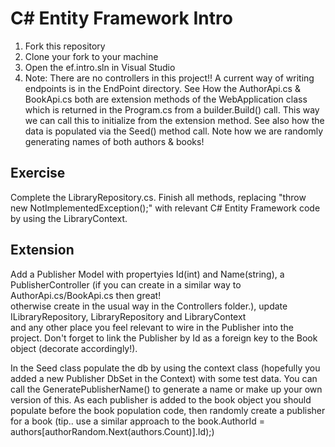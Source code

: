 # C# Entity Framework Intro

1. Fork this repository
2. Clone your fork to your machine
3. Open the ef.intro.sln in Visual Studio
5. Note:  There are no controllers in this project!!  A current way of writing endpoints is in the EndPoint directory.
		  See How the AuthorApi.cs & BookApi.cs both are extension methods of the WebApplication class which 
		  is returned in the Program.cs from a builder.Build() call.  This way we can call this to initialize from the 
		  extension method.  See also how the data is populated via the Seed() method call.  Note how we are 
		  randomly generating names of both authors & books!

## Exercise   

Complete the LibraryRepository.cs.  Finish all methods, replacing "throw new NotImplementedException();" with 
   relevant C# Entity Framework code by using the LibraryContext.  

## Extension    
Add a Publisher Model with propertyies Id(int) and Name(string),  a PublisherController (if you can create in a similar way to AuthorApi.cs/BookApi.cs then great!   
otherwise create in the usual way in the Controllers folder.), update ILibraryRepository,  LibraryRepository and LibraryContext  
and any other place you feel relevant to wire in the Publisher into the project.  Don't forget to link the Publisher by Id as a foreign key to the Book object (decorate accordingly!).

In the Seed class populate the db by using the context class (hopefully you added a new Publisher DbSet in the Context) with some test data.  You can call the 
GeneratePublisherName() to generate a name or make up your own version of this.  As each publisher is added to the book object you should populate before the book 
population code, then randomly create a publisher for a book (tip.. use a similar approach to the book.AuthorId = authors[authorRandom.Next(authors.Count)].Id);)




